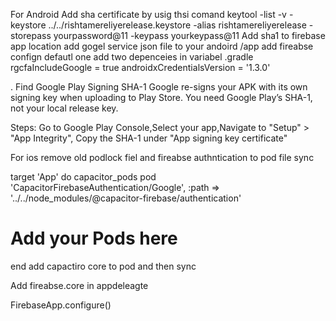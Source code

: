 For Android 
Add sha certificate by usig thsi comand keytool -list -v -keystore ../../rishtamereliyerelease.keystore -alias rishtamereliyerelease -storepass yourpassword@11 -keypass yourkeypass@11
Add sha1 to firebase app location 
add gogel service json file to your andoird /app
add fireabse confign defautl one 
add two depenceies in variabel .gradle 
    rgcfaIncludeGoogle = true
    androidxCredentialsVersion = '1.3.0'

. Find Google Play Signing SHA-1
Google re-signs your APK with its own signing key when uploading to Play Store. You need Google Play’s SHA-1, not your local release key.

Steps: Go to Google Play Console,Select your app,Navigate to "Setup" > "App Integrity",
Copy the SHA-1 under "App signing key certificate"



For ios 
 remove old podlock fiel and fireabse authntication to pod file 
 sync

target 'App' do
  capacitor_pods
  pod 'CapacitorFirebaseAuthentication/Google', :path => '../../node_modules/@capacitor-firebase/authentication'
  # Add your Pods here
end  add capactiro core to pod and then sync 

Add fireabse.core in appdeleagte

   FirebaseApp.configure()

